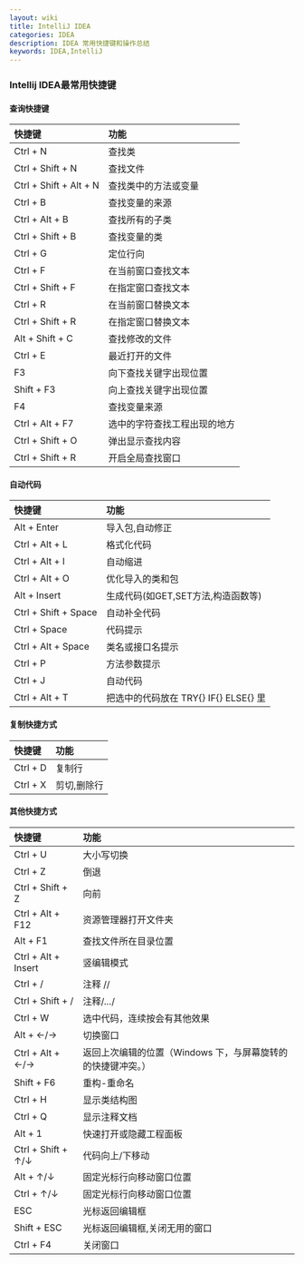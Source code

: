```yaml
---
layout: wiki
title: IntelliJ IDEA
categories: IDEA
description: IDEA 常用快捷键和操作总结
keywords: IDEA,IntelliJ
---
```


### Intellij IDEA最常用快捷键


####  查询快捷键

|快捷键                |功能      |
|:---------------------|:------------|
| Ctrl + N             | 查找类     |
| Ctrl + Shift + N     | 查找文件   |
| Ctrl + Shift + Alt + N | 查找类中的方法或变量|
| Ctrl + B             | 查找变量的来源 |
| Ctrl + Alt + B       | 查找所有的子类 |
| Ctrl + Shift + B     | 查找变量的类 |
| Ctrl + G             | 定位行向 |
| Ctrl + F             | 在当前窗口查找文本 |
| Ctrl + Shift + F     | 在指定窗口查找文本 |
| Ctrl + R             | 在当前窗口替换文本 |
| Ctrl + Shift + R     | 在指定窗口替换文本 |
| Alt + Shift + C      |  查找修改的文件|
| Ctrl + E             | 最近打开的文件|
| F3                   | 向下查找关键字出现位置 |
| Shift + F3           | 向上查找关键字出现位置|
| F4                   |查找变量来源|
| Ctrl + Alt + F7      | 选中的字符查找工程出现的地方   |
| Ctrl + Shift + O     | 弹出显示查找内容       |
| Ctrl + Shift + R     |  开启全局查找窗口 |


####  自动代码

|快捷键                | 功能      |
|:---------------------|:------------|
| Alt + Enter          | 导入包,自动修正  |
| Ctrl + Alt + L       | 格式化代码 |
| Ctrl + Alt + I       | 自动缩进 |
| Ctrl + Alt + O       | 优化导入的类和包  |
| Alt + Insert         |生成代码(如GET,SET方法,构造函数等) |
| Ctrl + Shift + Space |自动补全代码 |
| Ctrl + Space         |代码提示|
| Ctrl + Alt + Space   |类名或接口名提示 |
| Ctrl + P             |  方法参数提示 |
| Ctrl + J             |  自动代码       |
| Ctrl + Alt + T       |把选中的代码放在 TRY{} IF{} ELSE{} 里 |



####  复制快捷方式

| 快捷键               | 功能      |
|:---------------------|:------------|
| Ctrl + D             | 复制行 |
| Ctrl + X             |剪切,删除行  |

####  其他快捷方式

| 快捷键               | 功能      |
|:---------------------|:------------|
| Ctrl + U             | 大小写切换  |
| Ctrl + Z             |倒退   |
| Ctrl + Shift + Z     |向前  |
| Ctrl + Alt + F12     |资源管理器打开文件夹  |
| Alt + F1             | 查找文件所在目录位置 |
| Ctrl + Alt + Insert  |竖编辑模式  |
| Ctrl + /             |  注释 //    |
| Ctrl + Shift + /     |  注释/*...*/  |
| Ctrl + W             | 选中代码，连续按会有其他效果   |
| Alt + ←/→            | 切换窗口 |
| Ctrl + Alt + ←/→     | 返回上次编辑的位置（Windows 下，与屏幕旋转的的快捷键冲突。） |
| Shift + F6           |  重构-重命名  |
| Ctrl + H             | 显示类结构图 |
| Ctrl + Q             | 显示注释文档 |
| Alt + 1              |快速打开或隐藏工程面板|
| Ctrl + Shift + ↑/↓   |代码向上/下移动|
| Alt + ↑/↓            | 固定光标行向移动窗口位置  |
| Ctrl + ↑/↓           | 固定光标行向移动窗口位置  |
| ESC                  |  光标返回编辑框   |
| Shift + ESC          | 光标返回编辑框,关闭无用的窗口 |
| Ctrl + F4            | 关闭窗口  |